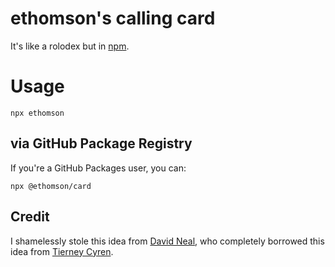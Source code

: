 # ethomson's calling card

It's like a rolodex but in [npm](https://npmjs.com/).

# Usage

```
npx ethomson
```

## via GitHub Package Registry

If you're a GitHub Packages user, you can:

```
npx @ethomson/card
```

## Credit

I shamelessly stole this idea from
[David Neal](https://www.npmjs.com/package/reverentgeek),
who completely borrowed this idea from
[Tierney Cyren](https://github.com/bnb/bitandbang).

